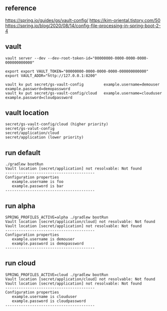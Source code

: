 ## reference
https://spring.io/guides/gs/vault-config/
https://kim-oriental.tistory.com/50
https://spring.io/blog/2020/08/14/config-file-processing-in-spring-boot-2-4

## vault

    vault server --dev --dev-root-token-id="00000000-0000-0000-0000-000000000000"

    export export VAULT_TOKEN="00000000-0000-0000-0000-000000000000"
    export VAULT_ADDR="http://127.0.0.1:8200"

    vault kv put secret/gs-vault-config         example.username=demouser example.password=demopassword
    vault kv put secret/gs-vault-config/cloud   example.username=clouduser example.password=cloudpassword


## vault location

    secret/gs-vault-config/cloud (higher priority)
    secret/gs-valut-config
    secret/application/cloud
    secret/application (lower priority)


## run default

    ./gradlew bootRun
    Vault location [secret/application] not resolvable: Not found
    ----------------------------------------
    Configuration properties
       example.username is foo
       example.password is bar
    ----------------------------------------

## run alpha

    SPRING_PROFILES_ACTIVE=alpha ./gradlew bootRun
    Vault location [secret/application/cloud] not resolvable: Not found
    Vault location [secret/application] not resolvable: Not found
    ----------------------------------------
    Configuration properties
       example.username is demouser
       example.password is demopassword
    ----------------------------------------

## run cloud

    SPRING_PROFILES_ACTIVE=cloud ./gradlew bootRun
    Vault location [secret/application/cloud] not resolvable: Not found
    Vault location [secret/application] not resolvable: Not found
    ----------------------------------------
    Configuration properties
       example.username is clouduser
       example.password is cloudpassword
    ----------------------------------------



